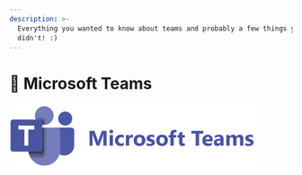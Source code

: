 ```yaml
---
description: >-
  Everything you wanted to know about teams and probably a few things you
  didn't! :)
---
```


# 📆 Microsoft Teams

![](<../../../../.gitbook/assets/image (3) (1) (1) (1).png>)
